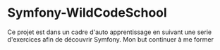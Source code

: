 # Symfony-WildCodeSchool

Ce projet est dans un cadre d'auto apprentissage en suivant une serie d'exercices afin de découvrir Symfony.
Mon but continuer à me former
